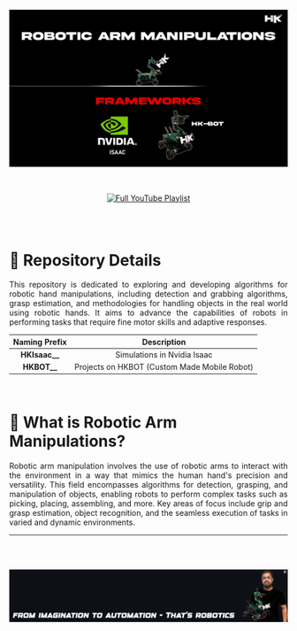 <p align="center">
    <img src="readme_data/ram_welcome.png" alt="ram_welcome" width="1500"/>
</p> <br>

<p align="center">
  <a href="https://www.youtube.com/playlist?list=PL0phN1wjvpsbWNGSvlOfjZhpoI0R1N-cF">
    <img src="https://img.shields.io/badge/Full Projects Playlist-%23FF0000.svg?style=flat-square&logo=youtube&logoColor=white" alt="Full YouTube Playlist" width="220" height="30"/>
  </a>
</p> <br> <br>

# 🔻 Repository Details
<p align='justify'>This repository is dedicated to exploring and developing algorithms for robotic hand manipulations, including detection and grabbing algorithms, grasp estimation, and methodologies for handling objects in the real world using robotic hands. It aims to advance the capabilities of robots in performing tasks that require fine motor skills and adaptive responses.</p>

<table align="center">
<thead>
<tr>
<th align="center">Naming Prefix</th>
<th align="center">Description</th>
</tr>
</thead>
<tbody>
<tr>
<td align="center"><strong>HKIsaac__</strong></td>
<td align="center">Simulations in Nvidia Isaac</td>
</tr>    
<tr>
<td align="center"><strong>HKBOT__</strong></td>
<td align="center">Projects on HKBOT (Custom Made Mobile Robot)</td>
</tr>
</tbody>
</table><br>

# 🔻 What is Robotic Arm Manipulations?
<p align='justify'>Robotic arm manipulation involves the use of robotic arms to interact with the environment in a way that mimics the human hand's precision and versatility. This field encompasses algorithms for detection, grasping, and manipulation of objects, enabling robots to perform complex tasks such as picking, placing, assembling, and more. Key areas of focus include grip and grasp estimation, object recognition, and the seamless execution of tasks in varied and dynamic environments.</p> <hr> <br> <br>

<p align="center">
    <img src="readme_data/hk_quote.png" alt="End Quote" width="1500"/>
</p>
